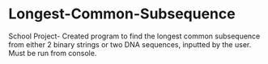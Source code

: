# Longest-Common-Subsequence
School Project- Created program to find the longest common subsequence from either 2 binary strings or two DNA sequences, inputted by the user. Must be run from console.

